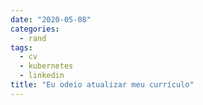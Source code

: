 ```yaml
---
date: "2020-05-08"
categories:
  - rand
tags:
  - cv
  - kubernetes
  - linkedin
title: "Eu odeio atualizar meu currículo"
---
```


